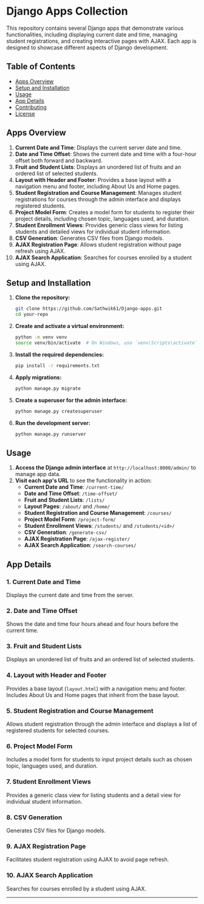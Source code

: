 
# Django Apps Collection

This repository contains several Django apps that demonstrate various functionalities, including displaying current date and time, managing student registrations, and creating interactive pages with AJAX. Each app is designed to showcase different aspects of Django development.

## Table of Contents

- [Apps Overview](#apps-overview)
- [Setup and Installation](#setup-and-installation)
- [Usage](#usage)
- [App Details](#app-details)
- [Contributing](#contributing)
- [License](#license)

## Apps Overview

1. **Current Date and Time**: Displays the current server date and time.
2. **Date and Time Offset**: Shows the current date and time with a four-hour offset both forward and backward.
3. **Fruit and Student Lists**: Displays an unordered list of fruits and an ordered list of selected students.
4. **Layout with Header and Footer**: Provides a base layout with a navigation menu and footer, including About Us and Home pages.
5. **Student Registration and Course Management**: Manages student registrations for courses through the admin interface and displays registered students.
6. **Project Model Form**: Creates a model form for students to register their project details, including chosen topic, languages used, and duration.
7. **Student Enrollment Views**: Provides generic class views for listing students and detailed views for individual student information.
8. **CSV Generation**: Generates CSV files from Django models.
9. **AJAX Registration Page**: Allows student registration without page refresh using AJAX.
10. **AJAX Search Application**: Searches for courses enrolled by a student using AJAX.

## Setup and Installation

1. **Clone the repository:**

    ```bash
    git clone https://github.com/Sathwik61/Django-apps.git
    cd your-repo
    ```

2. **Create and activate a virtual environment:**

    ```bash
    python -m venv venv
    source venv/bin/activate  # On Windows, use `venv\Scripts\activate`
    ```

3. **Install the required dependencies:**

    ```bash
    pip install -r requirements.txt
    ```

4. **Apply migrations:**

    ```bash
    python manage.py migrate
    ```

5. **Create a superuser for the admin interface:**

    ```bash
    python manage.py createsuperuser
    ```

6. **Run the development server:**

    ```bash
    python manage.py runserver
    ```

## Usage

1. **Access the Django admin interface** at `http://localhost:8000/admin/` to manage app data.
2. **Visit each app's URL** to see the functionality in action:
   - **Current Date and Time**: `/current-time/`
   - **Date and Time Offset**: `/time-offset/`
   - **Fruit and Student Lists**: `/lists/`
   - **Layout Pages**: `/about/` and `/home/`
   - **Student Registration and Course Management**: `/courses/`
   - **Project Model Form**: `/project-form/`
   - **Student Enrollment Views**: `/students/` and `/students/<id>/`
   - **CSV Generation**: `/generate-csv/`
   - **AJAX Registration Page**: `/ajax-register/`
   - **AJAX Search Application**: `/search-courses/`

## App Details

### 1. Current Date and Time

Displays the current date and time from the server.

### 2. Date and Time Offset

Shows the date and time four hours ahead and four hours before the current time.

### 3. Fruit and Student Lists

Displays an unordered list of fruits and an ordered list of selected students.

### 4. Layout with Header and Footer

Provides a base layout (`layout.html`) with a navigation menu and footer. Includes About Us and Home pages that inherit from the base layout.

### 5. Student Registration and Course Management

Allows student registration through the admin interface and displays a list of registered students for selected courses.

### 6. Project Model Form

Includes a model form for students to input project details such as chosen topic, languages used, and duration.

### 7. Student Enrollment Views

Provides a generic class view for listing students and a detail view for individual student information.

### 8. CSV Generation

Generates CSV files for Django models.

### 9. AJAX Registration Page

Facilitates student registration using AJAX to avoid page refresh.

### 10. AJAX Search Application

Searches for courses enrolled by a student using AJAX.


---


